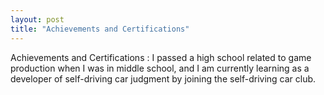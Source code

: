 ```yaml
---
layout: post
title: "Achievements and Certifications"
---
```

Achievements and Certifications : I passed a high school related to game production when I was in middle school, and I am currently learning as a developer of self-driving car judgment by joining the self-driving car club.
